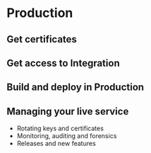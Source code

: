 # Production

## Get certificates

## Get access to Integration

## Build and deploy in Production

## Managing your live service
* Rotating keys and certificates
* Monitoring, auditing and forensics
* Releases and new features
